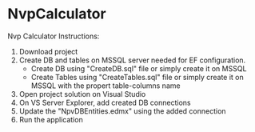 # NvpCalculator
Nvp Calculator
Instructions:

1. Download project
2. Create DB and tables on MSSQL server needed for EF configuration. 
   - Create DB using "CreateDB.sql" file or simply create it on MSSQL
   - Create Tables using "CreateTables.sql" file or simply create it on MSSQL with the propert table-columns name
3. Open project solution on Visual Studio
4. On VS Server Explorer, add created DB connections
5. Update the "NpvDBEntities.edmx" using the added connection
6. Run the application
